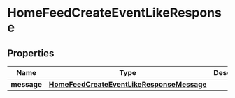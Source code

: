 

# HomeFeedCreateEventLikeResponse


## Properties

| Name | Type | Description | Notes |
|------------ | ------------- | ------------- | -------------|
|**message** | [**HomeFeedCreateEventLikeResponseMessage**](HomeFeedCreateEventLikeResponseMessage.md) |  |  [optional] |



